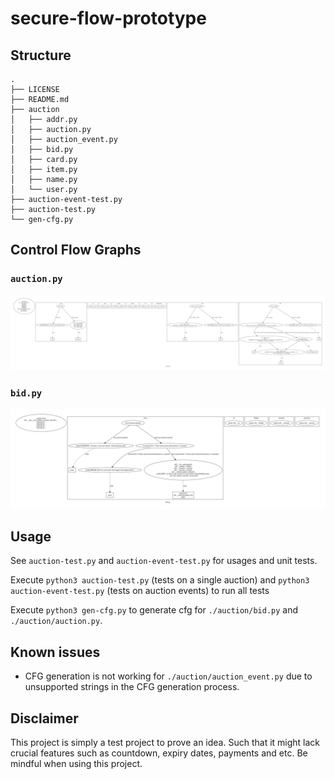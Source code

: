 # secure-flow-prototype

## Structure

```
.
├── LICENSE
├── README.md
├── auction
│   ├── addr.py
│   ├── auction.py
│   ├── auction_event.py
│   ├── bid.py
│   ├── card.py
│   ├── item.py
│   ├── name.py
│   └── user.py
├── auction-event-test.py
├── auction-test.py
└── gen-cfg.py
```

## Control Flow Graphs

### `auction.py`

![auction.py](https://raw.githubusercontent.com/magetron/secure-flow-prototype/master/cfgs/auctionCfg.png?token=AB2UXRNBCVRBNXI6WZHRZP25BP2NA)

### `bid.py`

![bid.py](https://raw.githubusercontent.com/magetron/secure-flow-prototype/master/cfgs/bidCfg.png?token=AB2UXRPBFPCF6SBLJSFXKEK5BP2KY)

## Usage

See `auction-test.py` and `auction-event-test.py` for usages and unit tests.

Execute `python3 auction-test.py` (tests on a single auction) and `python3 auction-event-test.py` (tests on auction events) to run all tests

Execute `python3 gen-cfg.py` to generate cfg for `./auction/bid.py` and `./auction/auction.py`.

## Known issues

* CFG generation is not working for `./auction/auction_event.py` due to unsupported strings in the CFG generation process.

## Disclaimer

This project is simply a test project to prove an idea. Such that it might lack crucial features such as countdown, expiry dates, payments and etc. Be mindful when using this project.




